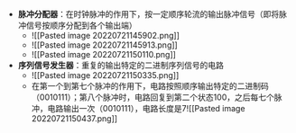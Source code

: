 - **脉冲分配器**：在时钟脉冲的作用下，按一定顺序轮流的输出脉冲信号（即将脉冲信号按顺序分配到各个输出端）
	- ![[Pasted image 20220721145902.png]]
	- ![[Pasted image 20220721145913.png]]
	- ![[Pasted image 20220721150110.png]]
- **序列信号发生器**：重复的输出特定的二进制序列信号的电路
	- ![[Pasted image 20220721150335.png]]
	- 在第一个到第七个脉冲的作用下，电路按照顺序输出特定的二进制码（0010111）；第八个脉冲时，电路回复到第二个状态100，之后每七个脉冲，电路输出一次（0010111），电路长度是7![[Pasted image 20220721150437.png]]